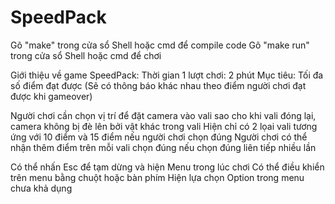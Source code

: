 # SpeedPack

Gõ "make" trong cửa sổ Shell hoặc cmd để compile code
Gõ "make run" trong cửa sổ Shell hoặc cmd để chơi


Giới thiệu về game SpeedPack: 
Thời gian 1 lượt chơi: 2 phút
Mục tiêu: Tối đa số điểm đạt được (Sẽ có thông báo khác nhau theo điểm người chơi đạt được khi gameover)
					
Người chơi cần chọn vị trí để đặt camera vào vali sao cho khi vali đóng lại, camera không bị đè lên bởi vật khác trong vali
Hiện chỉ có 2 lọai vali tương ứng với 10 điểm và 15 điểm nếu người chơi chọn đúng
Người chơi có thể nhận thêm điểm trên mỗi vali chọn đúng nếu chọn đúng liên tiếp nhiều lần

Có thể nhấn Esc để tạm dừng và hiện Menu trong lúc chơi
Có thể điều khiển trên menu bằng chuột hoặc bàn phím
Hiện lựa chọn Option trong menu chưa khả dụng 

